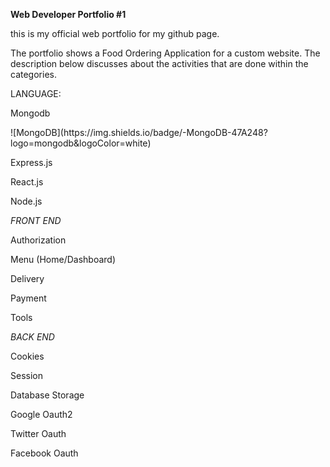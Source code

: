 
**Web Developer Portfolio #1**
  <p>this is my official web portfolio for my github page.<br>


<p>The portfolio shows a Food Ordering Application for a custom website. The description below discusses about the activities that are done within the categories.<br>

LANGUAGE:

  <p>Mongodb<br> <p>![MongoDB](https://img.shields.io/badge/-MongoDB-47A248?logo=mongodb&logoColor=white)</p>
  <p>Express.js<br>
  <p>React.js<br>
  <p>Node.js<br>



*FRONT END*
   <p>Authorization<br>
   <p>Menu (Home/Dashboard)<br>
   <p>Delivery<br>
   <p>Payment<br>
   <p>Tools<br>


*BACK END*
  <p>Cookies<br>
  <p>Session<br>
  <p>Database Storage<br>
  <p>Google Oauth2<br>
  <p>Twitter Oauth<br>
  <p>Facebook Oauth<br>

